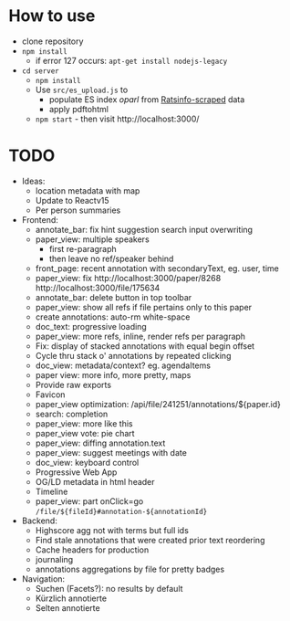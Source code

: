 # How to use

* clone repository
* `npm install`
  * if error 127 occurs: `apt-get install nodejs-legacy`
* `cd server`
  * `npm install`
  * Use `src/es_upload.js` to
    * populate ES index *oparl* from [Ratsinfo-scraped](https://github.com/offenesdresden/ratsinfo-scraper) data
    * apply pdftohtml
  * `npm start` - then visit http://localhost:3000/

# TODO

* Ideas:
  * location metadata with map
  * Update to Reactv15
  * Per person summaries
* Frontend:
  * annotate_bar: fix hint suggestion search input overwriting
  * paper_view: multiple speakers
    * first re-paragraph
    * then leave no ref/speaker behind
  * front_page: recent annotation with secondaryText, eg. user, time
  * paper_view: fix http://localhost:3000/paper/8268 http://localhost:3000/file/175634
  * annotate_bar: delete button in top toolbar
  * paper_view: show all refs if file pertains only to this paper
  * create annotations: auto-rm white-space
  * doc_text: progressive loading
  * paper_view: more refs, inline, render refs per paragraph
  * Fix: display of stacked annotations with equal begin offset
  * Cycle thru stack o' annotations by repeated clicking
  * doc_view: metadata/context? eg. agendaItems
  * paper view: more info, more pretty, maps
  * Provide raw exports
  * Favicon
  * paper_view optimization: /api/file/241251/annotations/${paper.id}
  * search: completion
  * paper_view: more like this
  * paper_view vote: pie chart
  * paper_view: diffing annotation.text
  * paper_view: suggest meetings with date
  * doc_view: keyboard control
  * Progressive Web App
  * OG/LD metadata in html header
  * Timeline
  * paper_view: part onClick=go `/file/${fileId}#annotation-${annotationId}`
* Backend:
  * Highscore agg not with terms but full ids
  * Find stale annotations that were created prior text reordering
  * Cache headers for production
  * journaling
  * annotations aggregations by file for pretty badges
* Navigation:
  * Suchen (Facets?): no results by default
  * Kürzlich annotierte
  * Selten annotierte

